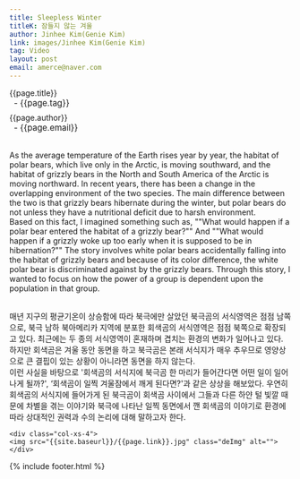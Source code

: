 ```yaml
---
title: Sleepless Winter
titleK: 잠들지 않는 겨울
author: Jinhee Kim(Genie Kim)
link: images/Jinhee Kim(Genie Kim)
tag: Video
layout: post
email: amerce@naver.com
---	
```


<div class="container">

<div class="deDep">
{{page.title}}<br>
<p style="font-size:15px; margin:0px; padding:0px 0px 0px 8px; margin:0px 0px 8px 0px;">- {{page.tag}}</p>
{{page.author}}<br>
<p style="font-size:15px; margin:0px; padding:0px 0px 0px 8px;">- {{page.email}}</p>
</div>

<br>

<div class="det lato">

<!--영문-->

As the average temperature of the Earth rises year by year, the habitat of polar bears, which live only in the Arctic, is moving southward, and the habitat of grizzly bears in the North and South America of the Arctic is moving northward. In recent years, there has been a change in the overlapping environment of the two species. The main difference between the two is that grizzly bears hibernate during the winter, but polar bears do not unless they have a nutritional deficit due to harsh environment.
<br>
Based on this fact, I imagined something such as, ""What would happen if a polar bear entered the habitat of a grizzly bear?"" And ""What would happen if a grizzly woke up too early when it is supposed to be in hibernation?"" The story involves white polar bears accidentally falling into the habitat of grizzly bears and because of its color difference, the white polar bear is discriminated against by the grizzly bears. Through this story, I wanted to focus on  how the power of a group is dependent upon the population in that group.

<!--영문-->

</div>


<div class="noto">
<!--국문-->

<br>
매년 지구의 평균기온이 상승함에 따라 북극에만 살았던 북극곰의 서식영역은 점점 남쪽으로, 북극 남하 북아메리카 지역에 분포한 회색곰의 서식영역은 점점 북쪽으로 확장되고 있다. 최근에는 두 종의 서식영역이 혼재하며 겹치는 환경의 변화가 일어나고 있다. 하지만 회색곰은 겨울 동안 동면을 하고 북극곰은 본래 서식지가 매우 추우므로 영양상으로 큰 결핍이 있는 상황이 아니라면 동면을 하지 않는다.
<br>
이런 사실을 바탕으로 '회색곰의 서식지에 북극곰 한 마리가 들어간다면 어떤 일이 일어나게 될까?', ‘회색곰이 일찍 겨울잠에서 깨게 된다면?'과 같은 상상을 해보았다. 우연히 회색곰의 서식지에 들어가게 된 북극곰이 회색곰 사이에서 그들과 다른 하얀 털 빛깔 때문에 차별을 겪는 이야기와 북극에 나타난 일찍 동면에서 깬 회색곰의 이야기로 환경에 따라 상대적인 권력과 수의 논리에 대해 말하고자 한다.

<!--국문-->

</div>

<div class="row noto">
	
	<div class="col-xs-4">
	<img src="{{site.baseurl}}/{{page.link}}.jpg" class="deImg" alt=""></div>
	
</div>

	

</div> 

{% include footer.html %}